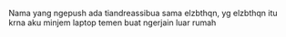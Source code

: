 Nama yang ngepush ada tiandreassibua sama elzbthqn,
yg elzbthqn itu krna aku minjem laptop temen buat ngerjain luar rumah
